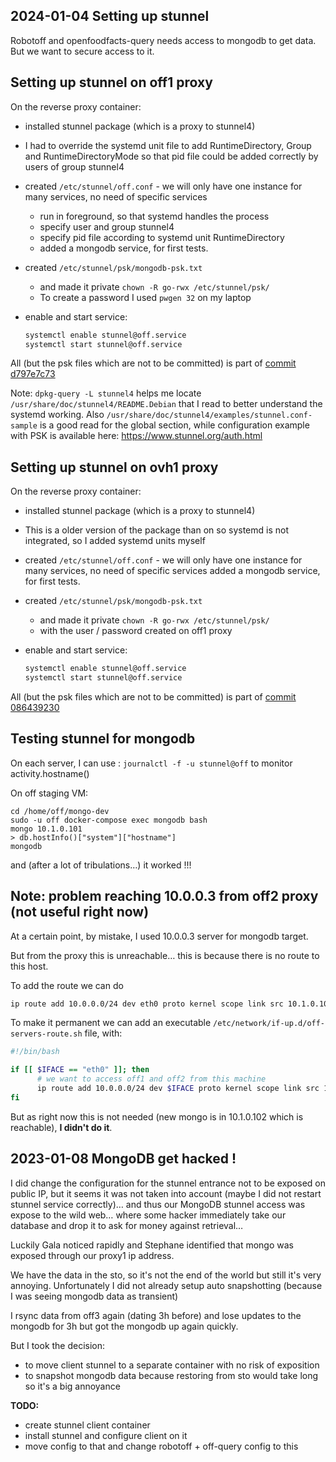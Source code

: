 
## 2024-01-04 Setting up stunnel

Robotoff and openfoodfacts-query needs access to mongodb to get data. But we want to secure access to it.

## Setting up stunnel on off1 proxy

On the reverse proxy container:
* installed stunnel package (which is a proxy to stunnel4)
* I had to override the systemd unit file to add RuntimeDirectory, Group and RuntimeDirectoryMode so that pid file could be added correctly by users of group stunnel4
* created `/etc/stunnel/off.conf` - we will only have one instance for many services, no need of specific services
  * run in foreground, so that systemd handles the process
  * specify user and group stunnel4
  * specify pid file according to systemd unit RuntimeDirectory
  * added a mongodb service, for first tests.
* created `/etc/stunnel/psk/mongodb-psk.txt`
  * and made it private `chown -R go-rwx /etc/stunnel/psk/`
  * To create a password I used `pwgen 32` on my laptop

* enable and start service:
  ```bash
  systemctl enable stunnel@off.service
  systemctl start stunnel@off.service
  ```

All (but the psk files which are not to be committed) is part of [commit d797e7c73](https://github.com/openfoodfacts/openfoodfacts-infrastructure/commit/d797e7c7329c3c789ff21dc63ebbf1753aa4a376)



Note: `dpkg-query -L stunnel4` helps me locate `/usr/share/doc/stunnel4/README.Debian` that I read to better understand the systemd working. Also `/usr/share/doc/stunnel4/examples/stunnel.conf-sample` is a good read for the global section, while configuration example with PSK is available here: https://www.stunnel.org/auth.html

## Setting up stunnel on ovh1 proxy

On the reverse proxy container:
* installed stunnel package (which is a proxy to stunnel4)

* This is a older version of the package than on so systemd is not integrated, so I added systemd units myself

* created `/etc/stunnel/off.conf` - we will only have one instance for many services, no need of specific services
  added a mongodb service, for first tests.
* created `/etc/stunnel/psk/mongodb-psk.txt`
  * and made it private `chown -R go-rwx /etc/stunnel/psk/`
  * with the user / password created on off1 proxy
* enable and start service:
  ```bash
  systemctl enable stunnel@off.service
  systemctl start stunnel@off.service
  ```

All (but the psk files which are not to be committed) is part of [commit 086439230](https://github.com/openfoodfacts/openfoodfacts-infrastructure/commit/086439230a41f4d94755276610cbab838ad96f4a)


## Testing stunnel for mongodb

On each server, I can use : `journalctl -f -u stunnel@off` to monitor activity.hostname()

On off staging VM:
```
cd /home/off/mongo-dev
sudo -u off docker-compose exec mongodb bash
mongo 10.1.0.101
> db.hostInfo()["system"]["hostname"]
mongodb
```

and (after a lot of tribulations…) it worked !!!

## Note: problem reaching 10.0.0.3 from off2 proxy (not useful right now)

At a certain point, by mistake, I used 10.0.0.3 server for mongodb target.

But from the proxy this is unreachable… this is because there is no route to this host.

To add the route we can do
```bash
ip route add 10.0.0.0/24 dev eth0 proto kernel scope link src 10.1.0.101
```
To make it permanent we can add an executable `/etc/network/if-up.d/off-servers-route.sh` file, with:
```bash
#!/bin/bash

if [[ $IFACE == "eth0" ]]; then
	  # we want to access off1 and off2 from this machine
	  ip route add 10.0.0.0/24 dev $IFACE proto kernel scope link src 10.1.0.101
fi
```

But as right now this is not needed (new mongo is in 10.1.0.102 which is reachable), **I didn't do it**.

## 2023-01-08 MongoDB get hacked !

I did change the configuration for the stunnel entrance not to be exposed on public IP, but it seems it was not taken into account (maybe I did not restart stunnel service correctly)… and thus our MongoDB stunnel access was expose to the wild web… where some hacker immediately take our database and drop it to ask for money against retrieval…

Luckily Gala noticed rapidly and Stephane identified that mongo was exposed through our proxy1 ip address.

We have the data in the sto, so it's not the end of the world but still it's very annoying.
Unfortunately I did not already setup auto snapshotting (because I was seeing mongodb data as transient)

I rsync data from off3 again (dating 3h before) and lose updates to the mongodb for 3h but got the mongodb up again quickly.

But I took the decision:

* to move client stunnel to a separate container with no risk of exposition
* to snapshot mongodb data because restoring from sto would take long so it's a big annoyance

**TODO:**
* create stunnel client container
* install stunnel and configure client on it
* move config to that and change robotoff + off-query config to this